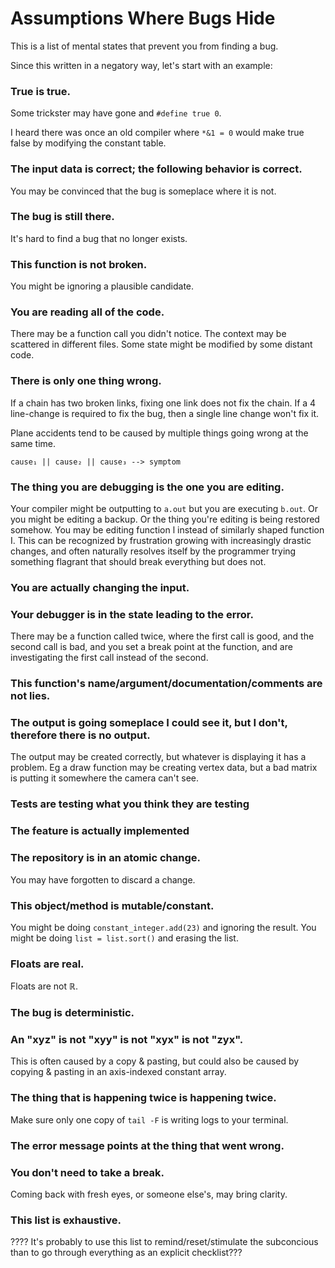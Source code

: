 # Assumptions Where Bugs Hide
This is a list of mental states that prevent you from finding a bug.

Since this written in a negatory way, let's start with an example:
### True is true.
Some trickster may have gone and `#define true 0`.

I heard there was once an old compiler where `*&1 = 0` would make true false by modifying the constant table.

### The input data is correct; the following behavior is correct.
You may be convinced that the bug is someplace where it is not.

### The bug is still there.
It's hard to find a bug that no longer exists.

### This function is not broken.
You might be ignoring a plausible candidate.

### You are reading all of the code.
There may be a function call you didn't notice. The context may be scattered in different files. Some state might be modified by some distant code.

### There is only one thing wrong.
If a chain has two broken links, fixing one link does not fix the chain.
If a 4 line-change is required to fix the bug, then a single line change won't fix it.

Plane accidents tend to be caused by multiple things going wrong at the same time.

`cause₁ || cause₂ || cause₃ --> symptom`

### The thing you are debugging is the one you are editing.
Your compiler might be outputting to `a.out` but you are executing `b.out`. Or you might be editing a backup. Or the thing you're editing is being restored somehow. You may be editing function l instead of similarly shaped function I. This can be recognized by frustration growing with increasingly drastic changes, and often naturally resolves itself by the programmer trying something flagrant that should break everything but does not.

### You are actually changing the input.
### Your debugger is in the state leading to the error.
There may be a function called twice, where the first call is good, and the second call is bad, and you set a break point at the function, and are investigating the first call instead of the second.

### This function's name/argument/documentation/comments are not lies.
### The output is going someplace I could see it, but I don't, therefore there is no output.
The output may be created correctly, but whatever is displaying it has a problem. Eg a draw function may be creating vertex data, but a bad matrix is putting it somewhere the camera can't see.
### Tests are testing what you think they are testing
### The feature is actually implemented
### The repository is in an atomic change.
You may have forgotten to discard a change.
### This object/method is mutable/constant.
You might be doing `constant_integer.add(23)` and ignoring the result.
You might be doing `list = list.sort()` and erasing the list.
### Floats are real.
Floats are not ℝ.
### The bug is deterministic.
### An "xyz" is not "xyy" is not "xyx" is not "zyx".
This is often caused by a copy & pasting, but could also be caused by copying & pasting in an axis-indexed constant array.
### The thing that is happening twice is happening twice.
Make sure only one copy of `tail -F` is writing logs to your terminal.
### The error message points at the thing that went wrong.
### You don't need to take a break.
Coming back with fresh eyes, or someone else's, may bring clarity.
### This list is exhaustive.
????
It's probably to use this list to remind/reset/stimulate the subconcious than to go through everything as an explicit checklist???
